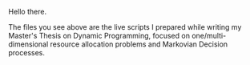 Hello there.

The files you see above are the live scripts I prepared while writing my Master's Thesis on Dynamic Programming, 
focused on one/multi-dimensional resource allocation problems and Markovian Decision processes.

